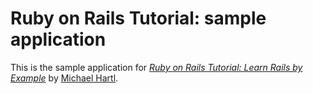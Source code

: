 # Ruby on Rails Tutorial: sample application

This is the sample application for
[*Ruby on Rails Tutorial: Learn Rails by Example*](http://railstutorial.org/)
by [Michael Hartl](http//michaelhartl.com/).

